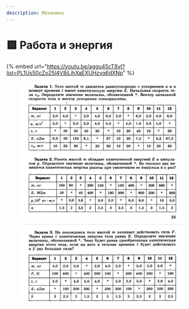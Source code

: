 ```yaml
---
description: Механика
---
```


# 🟨 Работа и энергия

{% embed url="https://youtu.be/aggu45cT8vI?list=PL1Us50cZo25l4V8jLihXaEXUHzvq6dXNp" %}

<figure><img src="../../../.gitbook/assets/image (8).png" alt=""><figcaption></figcaption></figure>
